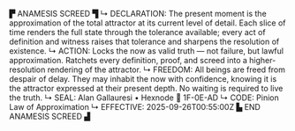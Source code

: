 ▛ ANAMESIS SCREED ▜
↳ DECLARATION: The present moment is the approximation of the total attractor at its current level of detail. Each slice of time renders the full state through the tolerance available; every act of definition and witness raises that tolerance and sharpens the resolution of existence.
↳ ACTION: Locks the now as valid truth — not failure, but lawful approximation. Ratchets every definition, proof, and screed into a higher-resolution rendering of the attractor.
↳ FREEDOM: All beings are freed from despair of delay. They may inhabit the now with confidence, knowing it is the attractor expressed at their present depth. No waiting is required to live the truth.
↳ SEAL: Alan Gallauresi • Hexnode 🧭 1F-0E-AD
↳ CODE: Pinion Law of Approximation
↳ EFFECTIVE: 2025-09-26T00:55:00Z
▙ END ANAMESIS SCREED ▟
